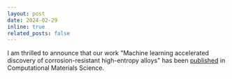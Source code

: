 ```yaml
---
layout: post
date: 2024-02-29
inline: true
related_posts: false
---
```


I am thrilled to announce that our work "Machine learning accelerated discovery of corrosion-resistant high-entropy alloys" has been <a href='https://www.sciencedirect.com/science/article/pii/S0927025624001460?via%3Dihub#appSB'>published</a> in Computational Materials Science.
